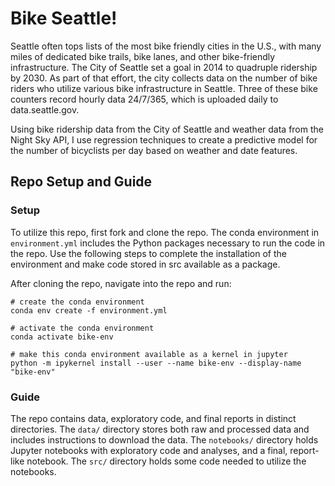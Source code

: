 # Bike Seattle!

Seattle often tops lists of the most bike friendly cities in the U.S., with many miles of dedicated bike trails, bike lanes, and other bike-friendly infrastructure. The City of Seattle set a goal in 2014 to quadruple ridership by 2030. As part of that effort, the city collects data on the number of bike riders who utilize various bike infrastructure in Seattle. Three of these bike counters record hourly data 24/7/365, which is uploaded daily to data.seattle.gov. 

Using bike ridership data from the City of Seattle and weather data from the Night Sky API, I use regression techniques to create a predictive model for the number of bicyclists per day based on weather and date features. 

## Repo Setup and Guide

### Setup

To utilize this repo, first fork and clone the repo. The conda environment in `environment.yml` includes the Python packages necessary to run the code in the repo. Use the following steps to complete the installation of the environment and make code stored in src available as a package.

After cloning the repo, navigate into the repo and run:

```
# create the conda environment
conda env create -f environment.yml

# activate the conda environment
conda activate bike-env

# make this conda environment available as a kernel in jupyter
python -m ipykernel install --user --name bike-env --display-name "bike-env"
```
### Guide

The repo contains data, exploratory code, and final reports in distinct directories. The `data/` directory stores both raw and processed data and includes instructions to download the data. The `notebooks/` directory holds Jupyter notebooks with exploratory code and analyses, and a final, report-like notebook. The `src/` directory holds some code needed to utilize the notebooks.